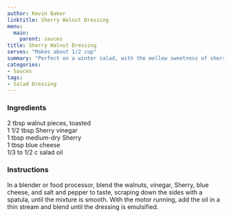 ```yaml
---
author: Kevin Baker
linktitle: Sherry Walnut Dressing
menu:
  main:
    parent: sauces
title: Sherry Walnut Dressing
serves: "Makes about 1/2 cup"
summary: "Perfect on a winter salad, with the mellow sweetness of sherry vinegar playing against the faint bitterness of walnuts."
categories:
- Sauces
tags:
- Salad Dressing
---
```

### Ingredients

<div class="ingredient-list">

2 tbsp walnut pieces, toasted  
1 1/2 tbsp Sherry vinegar  
1 tbsp medium-dry Sherry  
1 tbsp blue cheese  
1/3 to 1/2 c salad oil   

</div>

### Instructions
In a blender or food processor, blend the walnuts, vinegar, Sherry, blue cheese, and salt and pepper to taste, scraping down the sides with a spatula, until the mixture is smooth. With the motor running, add the oil in a thin stream and blend until the dressing is emulsified.